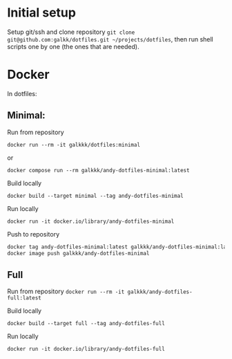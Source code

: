 # Initial setup

Setup git/ssh and clone repository
`git clone git@github.com:galkk/dotfiles.git ~/projects/dotfiles`, then run shell scripts one by one (the ones that are needed).

# Docker

In dotfiles:

## Minimal:

Run from repository 

`docker run --rm -it galkkk/dotfiles:minimal`

or 

`docker compose run --rm galkkk/andy-dotfiles-minimal:latest`

Build locally

`docker build --target minimal --tag andy-dotfiles-minimal`

Run locally

`docker run -it docker.io/library/andy-dotfiles-minimal`

Push to repository

```bash
docker tag andy-dotfiles-minimal:latest galkkk/andy-dotfiles-minimal:latest
docker image push galkkk/andy-dotfiles-minimal
```

## Full

Run from repository
`docker run --rm -it galkkk/andy-dotfiles-full:latest`

Build locally

`docker build --target full --tag andy-dotfiles-full`

Run locally

`docker run -it docker.io/library/andy-dotfiles-full`